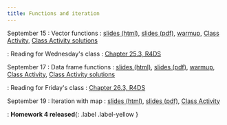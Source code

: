 ```yaml
---
title: Functions and iteration
---
```


September 15
: Vector functions
  : [slides (html)](https://sta279-f25.github.io/slides/lecture_09.html), [slides (pdf)](https://sta279-f25.github.io/slides/lecture_09.pdf), [warmup](https://sta279-f25.github.io/class_activities/ca_09_handout.pdf), [Class Activity](https://sta279-f25.github.io/class_activities/ca_09.html), [Class Activity solutions](https://sta279-f25.github.io/class_activities/ca_09_solutions.html)

: Reading for Wednesday's class
  : [Chapter 25.3, R4DS](https://r4ds.hadley.nz/functions.html#data-frame-functions)

September 17
: Data frame functions
  : [slides (html)](https://sta279-f25.github.io/slides/lecture_10.html), [slides (pdf)](https://sta279-f25.github.io/slides/lecture_10.pdf), [warmup](https://sta279-f25.github.io/class_activities/ca_10_handout.pdf), [Class Activity](https://sta279-f25.github.io/class_activities/ca_10.html), [Class Activity solutions](https://sta279-f25.github.io/class_activities/ca_10_solutions.html)

: Reading for Friday's class
  : [Chapter 26.3, R4DS](https://r4ds.hadley.nz/iteration.html#reading-multiple-files)

September 19
: Iteration with map
  : [slides (html)](https://sta279-f25.github.io/slides/lecture_11.html), [slides (pdf)](https://sta279-f25.github.io/slides/lecture_11.pdf), [Class Activity](https://sta279-f25.github.io/class_activities/ca_11.html)

: **Homework 4 released**{: .label .label-yellow }